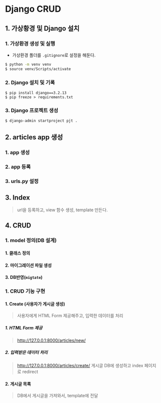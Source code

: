 # Django CRUD

## 1. 가상황경 및 Django 설치

### 1. 가상환경 생성 및 실행

* 가상환경 폴더를 `.gitignore`로 설정을 해둔다.
```bash
$ python -m venv venv
$ source venv/Scripts/activate
```

### 2. Django 설치 및 기록

```
$ pip install django==3.2.13
$ pip freeze > requirements.txt
```

### 3. Django 프로젝트 생성
```bash
$ django-admin startproject pjt .
```


## 2. articles app 생성

### 1. app 생성

### 2. app 등록

### 3. urls.py 설정


## 3. Index
> url을 등록하고, view 함수 생성, template 만든다.

## 4. CRUD 

### 1. model 정의(DB 설계)

#### 1. 클래스 정의

#### 2. 마이그레이션 파일 생성

#### 3. DB반영(`migtate`)

### 1. CRUD 기능 구현

#### 1. Create (사용자가 게시글 생성)
> 사용자에게 HTML Form 제공해주고, 입력한 데이터를 처리
##### 1. HTML Form 제공
> http://127.0.0.1:8000/articles/new/

##### 2. 입력받은 데이터 처리
> http://127.0.0.1:8000/articles/create/
> 게시글 DB에 생성하고 index 페이지로 redirect

#### 2. 게시글 목록
> DB에서 게시글을 가져와서, template에 전달